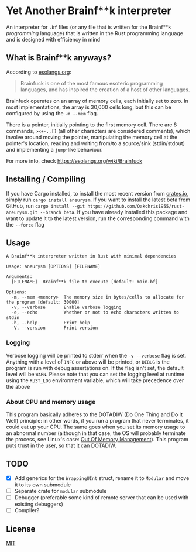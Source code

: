 # Yet Another Brainf**k interpreter

An interpreter for `.bf` files (or any file that is written for the Brainf\*\*k *programming* language) that is written in the Rust programming language and is designed with efficiency in mind

## What is Brainf**k anyways?

According to [esolangs.org](https://esolangs.org/wiki/Main_Page):

> Brainfuck is one of the most famous esoteric programming languages, and has inspired the creation of a host of other languages.

Brainfuck operates on an array of memory cells, each initially set to zero. In most implementations, the array is 30,000 cells long, but this can be configured by using the `-m --mem` flag.

There is a pointer, initially pointing to the first memory cell. There are 8 commands, `><+-.,[]` (all other characters are considered comments), which involve around moving the pointer, manipulating the memory cell at the pointer's location, reading and writing from/to a source/sink (stdin/stdout) and implementing a `jump`-like behaviour.

For more info, check <https://esolangs.org/wiki/Brainfuck>

## Installing / Compiling

If you have Cargo installed, to install the most recent version from [crates.io](https://crates.io/), simply run `cargo install aneurysm`. If you want to install the latest beta from GitHub, run `cargo install --git https://github.com/Oakchris1955/rust-aneurysm.git --branch beta`. If you have already installed this package and want to update it to the latest version, run the corresponding command with the `--force` flag

## Usage

```text
A Brainf**k interpreter written in Rust with minimal dependencies

Usage: aneurysm [OPTIONS] [FILENAME]

Arguments:
  [FILENAME]  Brainf**k file to execute [default: main.bf]

Options:
  -m, --mem <memory>  The memory size in bytes/cells to allocate for the program [default: 30000]
  -v, --verbose       Enable verbose logging
  -e, --echo          Whether or not to echo characters written to stdin
  -h, --help          Print help
  -V, --version       Print version
```

### Logging

Verbose logging will be printed to stderr when the `-v --verbose` flag is set. Anything with a level of `INFO` or above will be printed, or `DEBUG` is the program is run with debug assertations on. If the flag isn't set, the default level will be `WARN`. Please note that you can set the logging level at runtime using the `RUST_LOG` environment variable, which will take precedence over the above

### About CPU and memory usage

This program basically adheres to the DOTADIW (Do One Thing and Do It Well) principle: in other words, if you run a program that never terminates, it could eat up your CPU. The same goes when you set its memory usage to an abnormal number (although in that case, the OS will probably terminate the process, see Linux's case: [Out Of Memory Management](https://www.kernel.org/doc/gorman/html/understand/understand016.html)). This program puts trust in the user, so that it can DOTADIW.

## TODO

- [x] Add generics for the `WrappingUInt` struct, rename it to `Modular` and move it to its own submodule
- [ ] Separate crate for `modular` submodule
- [ ] Debugger (preferable some kind of remote server that can be used with existing debuggers)
- [ ] Compiler?

## License

[MIT](LICENSE)
